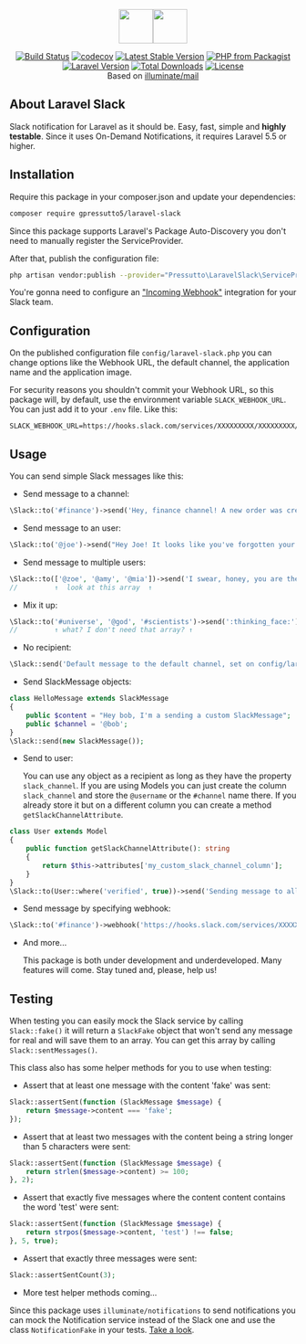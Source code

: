 <p align="center"><img src="https://seeklogo.com/images/S/slack-logo-DE4445077C-seeklogo.com.png" height="60px"><img src="https://laravel.com/assets/img/components/logo-laravel.svg" height="60px"></p>

<p align="center">
<a href="https://travis-ci.com/gpressutto5/laravel-slack"><img src="https://img.shields.io/travis/com/gpressutto5/laravel-slack/master.svg?style=for-the-badge" alt="Build Status"></a>
<a href="https://codecov.io/gh/gpressutto5/laravel-slack"><img src="https://img.shields.io/codecov/c/github/gpressutto5/laravel-slack/master.svg?style=for-the-badge" alt="codecov"></a>
<a href="https://packagist.org/packages/gpressutto5/laravel-slack"><img src="https://img.shields.io/packagist/v/gpressutto5/laravel-slack.svg?style=for-the-badge" alt="Latest Stable Version"></a>
<a href="https://packagist.org/packages/gpressutto5/laravel-slack"><img src="https://img.shields.io/packagist/php-v/gpressutto5/laravel-slack.svg?style=for-the-badge" alt="PHP from Packagist"></a>
<a href="https://packagist.org/packages/gpressutto5/laravel-slack"><img src="https://img.shields.io/badge/laravel-%3E%3D5.5-orange.svg?style=for-the-badge" alt="Laravel Version"></a>
<a href="https://packagist.org/packages/gpressutto5/laravel-slack"><img src="https://img.shields.io/packagist/dt/gpressutto5/laravel-slack.svg?style=for-the-badge" alt="Total Downloads"></a>
<a href="https://packagist.org/packages/gpressutto5/laravel-slack"><img src="https://img.shields.io/packagist/l/gpressutto5/laravel-slack.svg?style=for-the-badge" alt="License"></a>
<br>
Based on <a href="https://github.com/illuminate/mail">illuminate/mail</a>
</p>

## About Laravel Slack

Slack notification for Laravel as it should be.
Easy, fast, simple and **highly testable**.
Since it uses On-Demand Notifications, it requires Laravel 5.5 or higher.

## Installation 

Require this package in your composer.json and update your dependencies:

```bash
composer require gpressutto5/laravel-slack
```

Since this package supports Laravel's Package Auto-Discovery
you don't need to manually register the ServiceProvider.

After that, publish the configuration file:

```bash
php artisan vendor:publish --provider="Pressutto\LaravelSlack\ServiceProvider"
```

You're gonna need to configure an ["Incoming Webhook"](https://api.slack.com/incoming-webhooks) integration for your Slack team.

## Configuration

On the published configuration file `config/laravel-slack.php`
you can change options like the Webhook URL, the default channel,
the application name and the application image.

For security reasons you shouldn't commit your Webhook URL,
so this package will, by default, use the environment variable
`SLACK_WEBHOOK_URL`. You can just add it to your `.env` file.
Like this:

```dotenv
SLACK_WEBHOOK_URL=https://hooks.slack.com/services/XXXXXXXXX/XXXXXXXXX/XXXXXXXXXXXXXXXXXXXXXXXX
```

## Usage

You can send simple Slack messages like this:

- Send message to a channel:

```php
\Slack::to('#finance')->send('Hey, finance channel! A new order was created just now!');
```

- Send message to an user:

```php
\Slack::to('@joe')->send("Hey Joe! It looks like you've forgotten your password! Use this token to recover it: as34bhdfh");
```

- Send message to multiple users:

```php
\Slack::to(['@zoe', '@amy', '@mia'])->send('I swear, honey, you are the only one... :heart:');
//         ↑  look at this array  ↑
```

- Mix it up:

```php
\Slack::to('#universe', '@god', '#scientists')->send(':thinking_face:');
//         ↑ what? I don't need that array? ↑
```

- No recipient:

```php
\Slack::send('Default message to the default channel, set on config/laravel-slack.php.');
```

- Send SlackMessage objects:

```php
class HelloMessage extends SlackMessage
{
    public $content = "Hey bob, I'm a sending a custom SlackMessage";
    public $channel = '@bob';
}
\Slack::send(new SlackMessage());
```

- Send to user:

    You can use any object as a recipient as long as they have the
    property `slack_channel`. If you are using Models you can just
    create the column `slack_channel` and store the `@username` or
    the `#channel` name there. If you already store it but on a
    different column you can create a method `getSlackChannelAttribute`.

```php
class User extends Model
{
    public function getSlackChannelAttribute(): string
    {
        return $this->attributes['my_custom_slack_channel_column'];
    }
}
\Slack::to(User::where('verified', true))->send('Sending message to all verified users!');
```

- Send message by specifying webhook:

```php
\Slack::to('#finance')->webhook('https://hooks.slack.com/services/XXXXXXXXX/XXXXXXXXX/XXXXXXXXXXXXXXXXXXXXXXXX')->send('Hey, finance channel! A new order was created just now!');
```

- And more...

    This package is both under development and underdeveloped.
    Many features will come. Stay tuned and, please, help us!

## Testing

When testing you can easily mock the Slack service by calling
`Slack::fake()` it will return a `SlackFake` object that won't
send any message for real and will save them to an array.
You can get this array by calling `Slack::sentMessages()`.

This class also has some helper methods for you to use when
testing:

- Assert that at least one message with the content 'fake' was sent:

```php
Slack::assertSent(function (SlackMessage $message) {
    return $message->content === 'fake';
});
```

- Assert that at least two messages with the content
being a string longer than 5 characters were sent:

```php
Slack::assertSent(function (SlackMessage $message) {
    return strlen($message->content) >= 100;
}, 2);
```

- Assert that exactly five messages where the content
content contains the word 'test' were sent:

```php
Slack::assertSent(function (SlackMessage $message) {
    return strpos($message->content, 'test') !== false;
}, 5, true);
```

- Assert that exactly three messages were sent:

```php
Slack::assertSentCount(3);
```

- More test helper methods coming...

Since this package uses `illuminate/notifications` to send notifications
you can mock the Notification service instead of the Slack one
and use the class `NotificationFake` in your tests.
[Take a look](https://laravel.com/docs/5.6/mocking#notification-fake).
